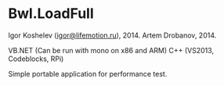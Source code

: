 ﻿Bwl.LoadFull
========================

Igor Koshelev (igor@lifemotion.ru), 2014.
Artem Drobanov, 2014.

VB.NET (Can be run with mono on x86 and ARM)
C++ (VS2013, Codeblocks, RPi)

Simple portable application for performance test.

